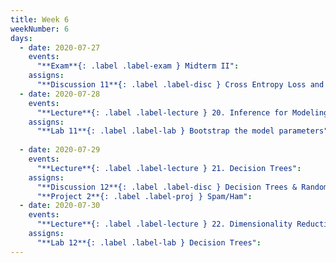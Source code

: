 ```yaml
---
title: Week 6
weekNumber: 6
days:
  - date: 2020-07-27
    events:
      "**Exam**{: .label .label-exam } Midterm II":
    assigns:
      "**Discussion 11**{: .label .label-disc } Cross Entropy Loss and Classification":
  - date: 2020-07-28
    events:
      "**Lecture**{: .label .label-lecture } 20. Inference for Modeling":
    assigns:
      "**Lab 11**{: .label .label-lab } Bootstrap the model parameters":
      
  - date: 2020-07-29
    events:
      "**Lecture**{: .label .label-lecture } 21. Decision Trees":
    assigns:
      "**Discussion 12**{: .label .label-disc } Decision Trees & Random Forests":
      "**Project 2**{: .label .label-proj } Spam/Ham":
  - date: 2020-07-30
    events:
      "**Lecture**{: .label .label-lecture } 22. Dimensionality Reduction & PCA":
    assigns:
      "**Lab 12**{: .label .label-lab } Decision Trees":
---
```



<script src="../assets/js/highlight.js"></script>
